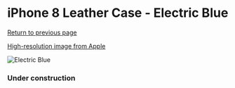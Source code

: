 # iPhone 8 Leather Case - Electric Blue

[Return to previous page](/iphone_7)

[High-resolution image from Apple](https://store.storeimages.cdn-apple.com/8756/as-images.apple.com/is/MRG52?wid=4500&hei=4500&fmt=png)

<div style="width: 384px"><img src="/everypreview/MRG52.png" alt="Electric Blue"></div>

### Under construction
